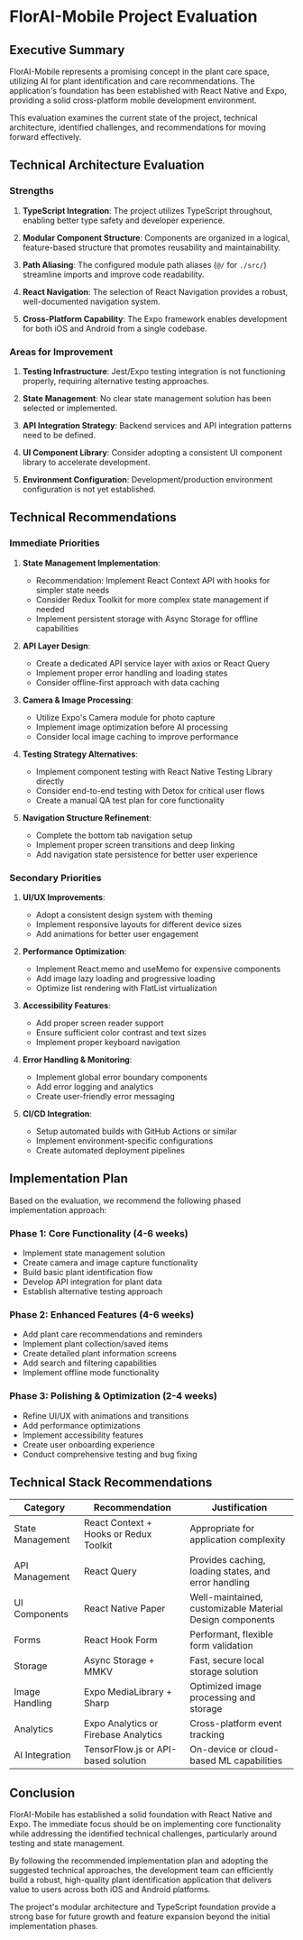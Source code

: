 # FlorAI-Mobile Project Evaluation

## Executive Summary

FlorAI-Mobile represents a promising concept in the plant care space, utilizing AI for plant identification and care recommendations. The application's foundation has been established with React Native and Expo, providing a solid cross-platform mobile development environment.

This evaluation examines the current state of the project, technical architecture, identified challenges, and recommendations for moving forward effectively.

## Technical Architecture Evaluation

### Strengths

1. **TypeScript Integration**: The project utilizes TypeScript throughout, enabling better type safety and developer experience.

2. **Modular Component Structure**: Components are organized in a logical, feature-based structure that promotes reusability and maintainability.

3. **Path Aliasing**: The configured module path aliases (`@/` for `./src/`) streamline imports and improve code readability.

4. **React Navigation**: The selection of React Navigation provides a robust, well-documented navigation system.

5. **Cross-Platform Capability**: The Expo framework enables development for both iOS and Android from a single codebase.

### Areas for Improvement

1. **Testing Infrastructure**: Jest/Expo testing integration is not functioning properly, requiring alternative testing approaches.

2. **State Management**: No clear state management solution has been selected or implemented.

3. **API Integration Strategy**: Backend services and API integration patterns need to be defined.

4. **UI Component Library**: Consider adopting a consistent UI component library to accelerate development.

5. **Environment Configuration**: Development/production environment configuration is not yet established.

## Technical Recommendations

### Immediate Priorities

1. **State Management Implementation**:
   - Recommendation: Implement React Context API with hooks for simpler state needs
   - Consider Redux Toolkit for more complex state management if needed
   - Implement persistent storage with Async Storage for offline capabilities

2. **API Layer Design**:
   - Create a dedicated API service layer with axios or React Query
   - Implement proper error handling and loading states
   - Consider offline-first approach with data caching

3. **Camera & Image Processing**:
   - Utilize Expo's Camera module for photo capture
   - Implement image optimization before AI processing
   - Consider local image caching to improve performance

4. **Testing Strategy Alternatives**:
   - Implement component testing with React Native Testing Library directly
   - Consider end-to-end testing with Detox for critical user flows
   - Create a manual QA test plan for core functionality

5. **Navigation Structure Refinement**:
   - Complete the bottom tab navigation setup
   - Implement proper screen transitions and deep linking
   - Add navigation state persistence for better user experience

### Secondary Priorities

1. **UI/UX Improvements**:
   - Adopt a consistent design system with theming
   - Implement responsive layouts for different device sizes
   - Add animations for better user engagement

2. **Performance Optimization**:
   - Implement React.memo and useMemo for expensive components
   - Add image lazy loading and progressive loading
   - Optimize list rendering with FlatList virtualization

3. **Accessibility Features**:
   - Add proper screen reader support
   - Ensure sufficient color contrast and text sizes
   - Implement proper keyboard navigation

4. **Error Handling & Monitoring**:
   - Implement global error boundary components
   - Add error logging and analytics
   - Create user-friendly error messaging

5. **CI/CD Integration**:
   - Setup automated builds with GitHub Actions or similar
   - Implement environment-specific configurations
   - Create automated deployment pipelines

## Implementation Plan

Based on the evaluation, we recommend the following phased implementation approach:

### Phase 1: Core Functionality (4-6 weeks)

- Implement state management solution
- Create camera and image capture functionality
- Build basic plant identification flow
- Develop API integration for plant data
- Establish alternative testing approach

### Phase 2: Enhanced Features (4-6 weeks)

- Add plant care recommendations and reminders
- Implement plant collection/saved items
- Create detailed plant information screens
- Add search and filtering capabilities
- Implement offline mode functionality

### Phase 3: Polishing & Optimization (2-4 weeks)

- Refine UI/UX with animations and transitions
- Add performance optimizations
- Implement accessibility features
- Create user onboarding experience
- Conduct comprehensive testing and bug fixing

## Technical Stack Recommendations

| Category         | Recommendation                         | Justification                                            |
| ---------------- | -------------------------------------- | -------------------------------------------------------- |
| State Management | React Context + Hooks or Redux Toolkit | Appropriate for application complexity                   |
| API Management   | React Query                            | Provides caching, loading states, and error handling     |
| UI Components    | React Native Paper                     | Well-maintained, customizable Material Design components |
| Forms            | React Hook Form                        | Performant, flexible form validation                     |
| Storage          | Async Storage + MMKV                   | Fast, secure local storage solution                      |
| Image Handling   | Expo MediaLibrary + Sharp              | Optimized image processing and storage                   |
| Analytics        | Expo Analytics or Firebase Analytics   | Cross-platform event tracking                            |
| AI Integration   | TensorFlow.js or API-based solution    | On-device or cloud-based ML capabilities                 |

## Conclusion

FlorAI-Mobile has established a solid foundation with React Native and Expo. The immediate focus should be on implementing core functionality while addressing the identified technical challenges, particularly around testing and state management.

By following the recommended implementation plan and adopting the suggested technical approaches, the development team can efficiently build a robust, high-quality plant identification application that delivers value to users across both iOS and Android platforms.

The project's modular architecture and TypeScript foundation provide a strong base for future growth and feature expansion beyond the initial implementation phases.
